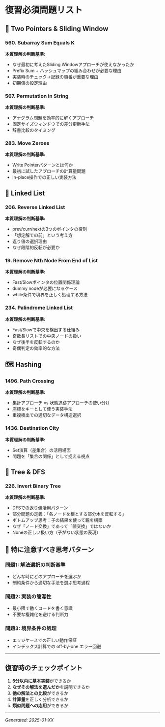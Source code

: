 # 復習必須問題リスト

## 🔄 Two Pointers & Sliding Window

### 560. Subarray Sum Equals K
**本質理解の判断基準:**
- なぜ最初に考えたSliding Windowアプローチが使えなかったか
- Prefix Sum + ハッシュマップの組み合わせが必要な理由
- 実装時のチェック→記録の順番が重要な理由
- 初期値の設定理由

### 567. Permutation in String  
**本質理解の判断基準:**
- アナグラム問題を効率的に解くアプローチ
- 固定サイズウィンドウでの差分更新手法
- 辞書比較のタイミング

### 283. Move Zeroes
**本質理解の判断基準:**
- Write Pointerパターンとは何か
- 最初に試したアプローチの計算量問題
- in-place操作での正しい実装方法

## 🔗 Linked List

### 206. Reverse Linked List
**本質理解の判断基準:**
- prev/curr/nextの3つのポインタの役割
- 「想定解での前」という考え方
- 返り値の選択理由
- なぜ段階的反転が必要か

### 19. Remove Nth Node From End of List  
**本質理解の判断基準:**
- Fast/Slowポインタの位置関係理論
- dummy nodeが必要になるケース
- while条件で境界を正しく処理する方法

### 234. Palindrome Linked List
**本質理解の判断基準:**
- Fast/Slowで中央を検出する仕組み
- 奇数長リストでの中央ノードの扱い
- なぜ後半を反転するのか
- 奇偶判定の効率的な方法

## 🗺️ Hashing

### 1496. Path Crossing
**本質理解の判断基準:**
- 集計アプローチ vs 状態追跡アプローチの使い分け
- 座標をキーとして使う実装手法
- 重複検出での適切なデータ構造選択

### 1436. Destination City
**本質理解の判断基準:**
- Set演算（差集合）の活用場面
- 問題を「集合の関係」として捉える視点

## 🌳 Tree & DFS

### 226. Invert Binary Tree
**本質理解の判断基準:**
- DFSでの返り値活用パターン
- 部分問題の定義：「各ノードを根とする部分木を反転する」
- ボトムアップ思考：子の結果を使って親を構築
- なぜ「ノード交換」であって「値交換」ではないか
- Noneの正しい扱い方（子がない状態の表現）

## 🚨 特に注意すべき思考パターン

### 問題1: 解法選択の判断基準
- どんな時にどのアプローチを選ぶか
- 制約条件から適切な手法を選ぶ思考過程

### 問題2: 実装の簡潔性
- 最小限で動くコードを書く意識
- 不要な複雑化を避ける判断力

### 問題3: 境界条件の処理
- エッジケースでの正しい動作保証
- インデックス計算での off-by-one エラー回避

---

## 復習時のチェックポイント

1. **5分以内に基本実装**ができるか
2. **なぜその解法を選んだか**を説明できるか  
3. **他の解法との比較**ができるか
4. **計算量**を正しく分析できるか
5. **類似問題への応用**ができるか

---

*Generated: 2025-01-XX*